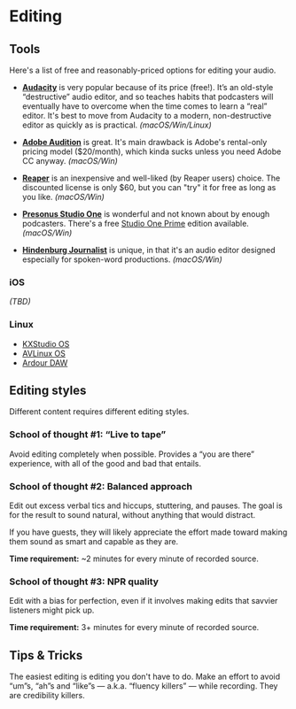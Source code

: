 # Editing

## Tools

Here's a list of free and reasonably-priced options for editing your audio.


* [**Audacity**](http://www.audacityteam.org/) is very popular because of its price \(free!\). It’s an old-style “destructive” audio editor, and so teaches habits that podcasters will eventually have to overcome when the time comes to learn a “real” editor. It's best to move from Audacity to a modern, non-destructive editor as quickly as is practical. _\(macOS\/Win\/Linux\)_


* [**Adobe Audition**](http://www.adobe.com/products/audition.html) is great. It's main drawback is Adobe's rental-only pricing model \($20\/month\), which kinda sucks unless you need Adobe CC anyway. _\(macOS\/Win\)_


* [**Reaper**](http://www.reaper.fm/) is an inexpensive and well-liked \(by Reaper users\) choice. The discounted license is only $60, but you can "try" it for free as long as you like. _\(macOS\/Win\)_

* [**Presonus Studio One**](http://studioone.presonus.com/) is wonderful and not known about by enough podcasters. There's a free [Studio One Prime](https://shop.presonus.com/products/studio-one-prods/Studio-One-3-Prime) edition available. _\(macOS\/Win\)_

* [**Hindenburg Journalist**](http://hindenburg.com/products/hindenburg-journalist) is unique, in that it's an audio editor designed especially for spoken-word productions. _\(macOS\/Win\)_


### iOS

_\(TBD\)_

### Linux

* [KXStudio OS](http://kxstudio.linuxaudio.org/)
* [AVLinux OS](http://www.bandshed.net/AVLinux.html/)
* [Ardour DAW](http://ardour.org/)

## Editing styles

Different content requires different editing styles.

### School of thought \#1: “Live to tape”

Avoid editing completely when possible.  Provides a “you are there” experience, with all of the good and bad that entails.

### School of thought \#2: Balanced approach

Edit out excess verbal tics and hiccups, stuttering, and pauses.  The goal is for the result to sound natural, without anything that would distract.

If you have guests, they will likely appreciate the effort made toward making them sound as smart and capable as they are.

**Time requirement:** ~2 minutes for every minute of recorded source.

### School of thought \#3: NPR quality

Edit with a bias for perfection, even if it involves making edits that savvier listeners might pick up.

**Time requirement:** 3+ minutes for every minute of recorded source.

## Tips & Tricks

The easiest editing is editing you don't have to do.  Make an effort to avoid “um”s, “ah”s and “like”s — a.k.a. “fluency killers” — while recording.  They are credibility killers.

